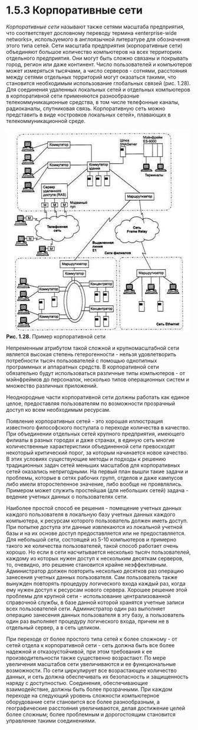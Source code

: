 ﻿# 1.5.3 Корпоративные сети

*Корпоративные сети* называют также сетями масштаба предприятия, что соответствует дословному переводу термина «enterprise-wide networks», используемого в англоязычной литературе для обозначения этого типа сетей. Сети масштаба предприятия (корпоративные сети) объединяют большое количество компьютеров на всех территориях отдельного предприятия. Они могут быть сложно связаны и покрывать город, регион или даже континент. Число пользователей и компьютеров может измеряться тысячами, а число серверов - сотнями, расстояния между сетями отдельных территорий могут оказаться такими, что становится необходимым использование глобальных связей (рис. 1.28). Для соединения удаленных локальных сетей и отдельных компьютеров в корпоративной сети применяются разнообразные телекоммуникационные средства, в том числе телефонные каналы, радиоканалы, спутниковая связь. Корпоративную сеть можно представить в виде «островков локальных сетей», плавающих в телекоммуникационной среде. 

![](Aspose.Words.0524f0cb-b32d-40cb-b751-4179b8d880cc.001.jpeg)
**Рис. 1.28.** Пример корпоративной сети 

Непременным атрибутом такой сложной и крупномасштабной сети является высокая степень гетерогенности - нельзя удовлетворить потребности тысяч пользователей с помощью однотипных программных и аппаратных средств. В корпоративной сети обязательно будут использоваться различные типы компьютеров - от мэйнфреймов до персоналок, несколько типов операционных систем и множество различных приложений. 

Неоднородные части корпоративной сети должны работать как единое целое, предоставляя пользователям по возможности прозрачный доступ ко всем необходимым ресурсам. 

Появление корпоративных сетей - это хорошая иллюстрация известного философского постулата о переходе количества в качество. При объединении отдельных сетей крупного предприятия, имеющего филиалы в разных городах и даже странах, в единую сеть многие количественные характеристики объединенной сети превосходят некоторый критический порог, за которым начинается новое качество. В этих условиях существующие методы и подходы к решению традиционных задач сетей меньших масштабов для корпоративных сетей оказались непригодными. На первый план вышли такие задачи и проблемы, которые в сетях рабочих групп, отделов и даже кампусов либо имели второстепенное значение, либо вообще не проявлялись. Примером может служить простейшая (для небольших сетей) задача - ведение учетных данных о пользователях сети. 

Наиболее простой способ ее решения - помещение учетных данных каждого пользователя в локальную базу учетных данных каждого компьютера, к ресурсам которого пользователь должен иметь доступ. При попытке доступа эти данные извлекаются из локальной учетной базы и на их основе доступ предоставляется или не предоставляется. Для небольшой сети, состоящей из 5-10 компьютеров и примерно такого же количества пользователей, такой способ работает очень хорошо. Но если в сети насчитывается несколько тысяч пользователей, каждому из которых нужен доступ к нескольким десяткам серверов, то, очевидно, это решение становится крайне неэффективным. Администратор должен повторить несколько десятков раз операцию занесения учетных данных пользователя. Сам пользователь также вынужден повторять процедуру логического входа каждый раз, когда ему нужен доступ к ресурсам нового сервера. Хорошее решение этой проблемы для крупной сети - использование централизованной справочной службы, в базе данной которой хранятся учетные записи всех пользователей сети. Администратор один раз выполняет операцию занесения данных пользователя в эту базу, а пользователь один раз выполняет процедуру логического входа, причем не в отдельный сервер, а в сеть целиком. 

При переходе от более простого типа сетей к более сложному - от сетей отдела к корпоративной сети - сеть должна быть все более надежной и отказоустойчивой, при этом требования к ее производительности также существенно возрастают. По мере увеличения масштабов сети увеличиваются и ее функциональные возможности. По сети циркулирует все возрастающее количество данных, и сеть должна обеспечивать их безопасность и защищенность наряду с доступностью. Соединения, обеспечивающие взаимодействие, должны быть более прозрачными. При каждом переходе на следующий уровень сложности компьютерное оборудование сети становится все более разнообразным, а географические расстояния увеличиваются, делая достижение целей более сложным; более проблемным и дорогостоящим становится управление такими соединениями. 
